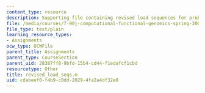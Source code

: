 ```yaml
---
content_type: resource
description: Supporting file containing revised load sequences for problem set 2.
file: /media/courses/7-90j-computational-functional-genomics-spring-2005/cdabeef0f4b9c0dd20294fa2a4df32e0_revised_load_seqs.m
file_type: text/plain
learning_resource_types:
- Assignments
ocw_type: OCWFile
parent_title: Assignments
parent_type: CourseSection
parent_uid: 28387ff8-9bfd-15b4-cd44-f1edafcf1cbd
resourcetype: Other
title: revised_load_seqs.m
uid: cdabeef0-f4b9-c0dd-2029-4fa2a4df32e0
---
```

